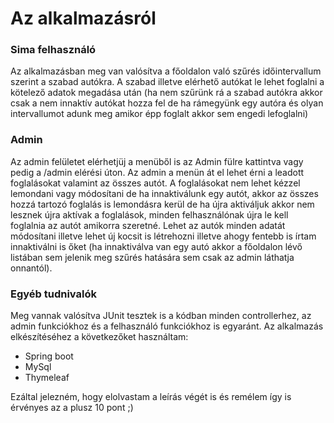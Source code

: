 # Az alkalmazásról

### Sima felhasználó
Az alkalmazásban meg van valósítva a főoldalon való szűrés időintervallum szerint a szabad autókra.
A szabad illetve elérhető autókat le lehet foglalni a kötelező adatok megadása után (ha nem szűrünk rá a szabad autókra akkor csak a nem innaktív autókat hozza fel de ha rámegyünk egy autóra és olyan intervallumot adunk meg amikor épp foglalt akkor sem engedi lefoglalni)

### Admin
Az admin felületet elérhetjüj a menüből is az Admin fülre kattintva vagy pedig a /admin elérési úton.
Az admin a menün át el lehet érni a leadott foglalásokat valamint az összes autót.
A foglalásokat nem lehet kézzel lemondani vagy módosítani de ha innaktiválunk egy autót, akkor az összes hozzá tartozó foglalás is lemondásra kerül de ha újra aktiváljuk akkor nem lesznek újra aktívak a foglalások, minden felhasználónak újra le kell foglalnia az autót amikorra szeretné.
Lehet az autók minden adatát módosítani illetve lehet új kocsit is létrehozni illetve ahogy fentebb is írtam innaktiválni is őket (ha innaktiválva van egy autó akkor a főoldalon lévő listában sem jelenik meg szűrés hatására sem csak az admin láthatja onnantól).

### Egyéb tudnivalók
Meg vannak valósítva JUnit tesztek is a kódban minden controllerhez, az admin funkciókhoz és a felhasználó funkciókhoz is egyaránt.
Az alkalmazás elkészítéséhez a következőket használtam: 
- Spring boot
- MySql
- Thymeleaf

Ezáltal jelezném, hogy elolvastam a leírás végét is és remélem így is érvényes az a plusz 10 pont ;)
